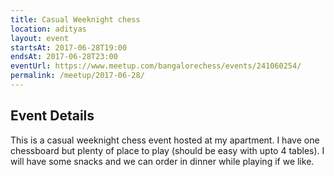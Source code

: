 ```yaml
---
title: Casual Weeknight chess
location: adityas
layout: event
startsAt: 2017-06-28T19:00
endsAt: 2017-06-28T23:00
eventUrl: https://www.meetup.com/bangalorechess/events/241060254/
permalink: /meetup/2017-06-28/
---
```

## Event Details

This is a casual weeknight chess event hosted at my apartment. I have one
chessboard but plenty of place to play (should be easy with upto 4 tables). I
will have some snacks and we can order in dinner while playing if we like.
